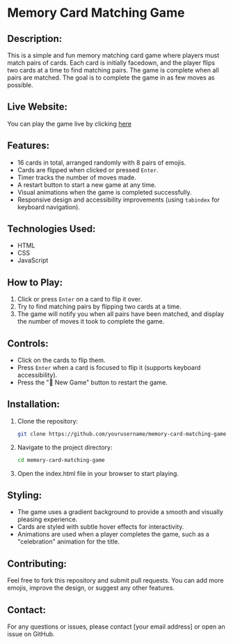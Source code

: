# Memory Card Matching Game

## Description:
This is a simple and fun memory matching card game where players must match pairs of cards. Each card is initially facedown, and the player flips two cards at a time to find matching pairs. The game is complete when all pairs are matched. The goal is to complete the game in as few moves as possible.

## Live Website:
You can play the game live by clicking [here]( https://anushkaapoddar.github.io/MemoryCard/)

## Features:
- 16 cards in total, arranged randomly with 8 pairs of emojis.
- Cards are flipped when clicked or pressed `Enter`.
- Timer tracks the number of moves made.
- A restart button to start a new game at any time.
- Visual animations when the game is completed successfully.
- Responsive design and accessibility improvements (using `tabindex` for keyboard navigation).

## Technologies Used:
- HTML
- CSS
- JavaScript

## How to Play:
1. Click or press `Enter` on a card to flip it over.
2. Try to find matching pairs by flipping two cards at a time.
3. The game will notify you when all pairs have been matched, and display the number of moves it took to complete the game.

## Controls:
- Click on the cards to flip them.
- Press `Enter` when a card is focused to flip it (supports keyboard accessibility).
- Press the "🔄 New Game" button to restart the game.

## Installation:
1. Clone the repository:
   ```bash
   git clone https://github.com/yourusername/memory-card-matching-game.git
2. Navigate to the project directory:
    ```bash
   cd memory-card-matching-game
3. Open the index.html file in your browser to start playing.

## Styling:
- The game uses a gradient background to provide a smooth and visually pleasing experience.
- Cards are styled with subtle hover effects for interactivity.
- Animations are used when a player completes the game, such as a "celebration" animation for the title.

## Contributing:
Feel free to fork this repository and submit pull requests. You can add more emojis, improve the design, or suggest any other features.

## Contact:
For any questions or issues, please contact [your email address] or open an issue on GitHub.
